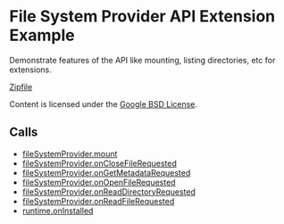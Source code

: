 
File System Provider API Extension Example
=======

Demonstrate features of the API like mounting, listing directories, etc for extensions.

[Zipfile](http://developer.chrome.com/extensions/examples/api/fileSystemProvider/basic.zip)

Content is licensed under the [Google BSD License](http://code.google.com/google_bsd_license.html).

Calls
-----

* [fileSystemProvider.mount](https://developer.chrome.com/extensions/fileSystemProvider#method-mount)
* [fileSystemProvider.onCloseFileRequested](https://developer.chrome.com/extensions/fileSystemProvider#event-onCloseFileRequested)
* [fileSystemProvider.onGetMetadataRequested](https://developer.chrome.com/extensions/fileSystemProvider#event-onGetMetadataRequested)
* [fileSystemProvider.onOpenFileRequested](https://developer.chrome.com/extensions/fileSystemProvider#event-onOpenFileRequested)
* [fileSystemProvider.onReadDirectoryRequested](https://developer.chrome.com/extensions/fileSystemProvider#event-onReadDirectoryRequested)
* [fileSystemProvider.onReadFileRequested](https://developer.chrome.com/extensions/fileSystemProvider#event-onReadFileRequested)
* [runtime.onInstalled](https://developer.chrome.com/extensions/runtime#event-onInstalled)